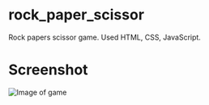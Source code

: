 # rock_paper_scissor
Rock papers scissor game. Used HTML, CSS, JavaScript.

# Screenshot
![Image of game](https://imgur.com/WbKiG2S)